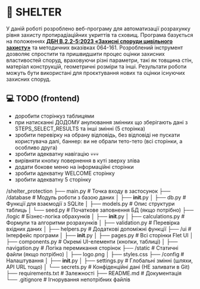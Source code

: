 ﻿# :european_castle: SHELTER
У даній роботі розроблено веб-програму для автоматизації розрахунку рівня захисту протирадіаційних укриттів та сховищ. Програма базується на положеннях [__ДБН В.2.2-5:2023 «Захисні споруди цивільного захисту»__](https://drive.google.com/file/d/1zMcW62G3RvexoyxLsiAHTCz2yYCVKe4h/view?usp=sharing) та методичних вказівках 064-161. Розроблений інструмент дозволяє спростити та пришвидшити процес оцінки захисних властивостей споруд, враховуючи різні параметри, такі як товщина стін, матеріал конструкцій, геометричні розміри та інші. Результати роботи можуть бути використані для проєктування нових та оцінки існуючих захисних споруд.
## :computer: __TODO__ (frontend)
- доробити сторінкуз таблицями
- при натисканні ДОДОМУ анулювання змінних що зберігають дані з STEPS_SELECT_RESULTS та інші змінні (5 сторінка)
- зробити перевірку на обрану відповідь, без відповіді не пускати користувача далі, баннер: ви не обрали тето-тето (всі сторінки, а особливо друга)
- зробити адекватну навігацію :skull::skull::skull:
- вирівняти кнопку повернення в куті зверху зліва
- додати бокове меню на інформаційні сторінки
- зробити адекватну WELCOME сторінку
- зробити адекватну 5 сторінку

<!--
EMOJI
https://github.com/GnuriaN/format-README/blob/master/emoji.md

TUTORIAL .MD
https://www.youtube.com/watch?v=NXNf9aYTCZ0&ab_channel=PyLounge-%D0%BF%D1%80%D0%BE%D0%B3%D1%80%D0%B0%D0%BC%D0%BC%D0%B8%D1%80%D0%BE%D0%B2%D0%B0%D0%BD%D0%B8%D0%B5%D0%BD%D0%B0Python%D0%B8%D0%B2%D1%81%D1%91%D0%BEIT
-->


/shelter_protection
├── main.py                # Точка входу в застосунок
├── /database              # Модуль роботи з базою даних
│   ├── __init__.py
│   ├── db.py              # Функції для взаємодії з SQLite
│   ├── models.py          # Опис структури таблиць
│   └── seed.py            # Початкове заповнення БД (якщо потрібно)
├── /logic                 # Бізнес-логіка обрахунків
│   ├── __init__.py
│   ├── calculations.py    # Формули та алгоритми розрахунків
│   ├── validation.py      # Перевірка вхідних даних
│   ├── helpers.py         # Додаткові допоміжні функції
├── /ui                    # Інтерфейс програми
│   ├── __init__.py
│   ├── pages.py           # Всі сторінки Flet UI
│   ├── components.py      # Окремі UI-елементи (кнопки, таблиці)
│   ├── navigation.py      # Логіка перемикання сторінок
├── /static                # Статичні файли (якщо потрібно)
│   ├── logo.png
│   ├── styles.css
├── /config                # Налаштування
│   ├── __init__.py
│   ├── settings.py        # Глобальні змінні (шляхи, API URL тощо)
│   └── secrets.py         # Конфіденційні дані (НЕ заливати в Git)
├── requirements.txt       # Залежності
├── README.md              # Документація
└── .gitignore             # Ігнорування непотрібних файлів
